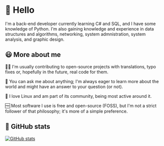 # 👋 Hello

I'm a back-end developer currently learning C# and SQL, and I have some knowledge of Python. I'm also gaining knowledge and experience in data structures and algorithms, networking, system admnistration, system analysis, and graphic design.

## 😃 More about me

🧑‍💻 I'm usually contributing to open-source projects with translations, typo fixes or, hopefully in the future, real code for them.

💬 You can ask me about anything; I'm always eager to learn more about the world and might have an answer to your question (or not).

🐧 I love Linux and am part of its community, being most active around it.

🆓 Most software I use is free and open-source (FOSS), but I'm not a strict follower of that philosophy; it's more of a simple preference.

## 🌟 GitHub stats
[![GitHub stats](https://github-readme-stats.vercel.app/api?username=kazevic&show_icons=true&theme=catppuccin_mocha)](https://github.com/anuraghazra/github-readme-stats)
